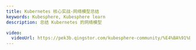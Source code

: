 ```yaml
---
title: Kubernetes 核心实战-网络模型总结
keywords: Kubesphere, Kubesphere learn
description: 总结 Kubernetes 的网络模型

video:
  videoUrl: https://pek3b.qingstor.com/kubesphere-community/%E4%BA%91%E5%8E%9F%E7%94%9F%E5%AE%9E%E6%88%98/62%E3%80%81Kubernetes-%E6%A0%B8%E5%BF%83%E5%AE%9E%E6%88%98-%E6%9C%8D%E5%8A%A1%E7%BD%91%E7%BB%9C-%E7%BD%91%E7%BB%9C%E6%A8%A1%E5%9E%8B%E6%80%BB%E7%BB%93.mp4
---
```

